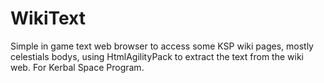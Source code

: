 # WikiText
Simple in game text web browser to access some KSP wiki pages, mostly celestials bodys, using HtmlAgilityPack to extract the text from the wiki web. For Kerbal Space Program.
